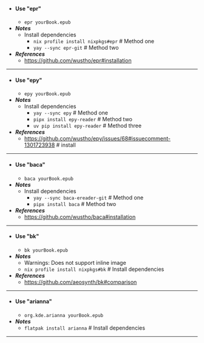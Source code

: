- #### Use "epr"
    - `epr yourBook.epub`
- ***Notes***
    - Install dependencies
        - `nix profile install nixpkgs#epr` # Method one
        - `yay --sync epr-git` # Method two
- ***References***
    - https://github.com/wustho/epr#installation
- ---
- #### Use "epy"
    - `epy yourBook.epub`
- ***Notes***
    - Install dependencies
        - `yay --sync epy` # Method one
        - `pipx install epy-reader` # Method two
        - `uv pip install epy-reader` # Method three
- ***References***
    - https://github.com/wustho/epy/issues/68#issuecomment-1301723938 # install
- ---
- #### Use "baca"
    - `baca yourBook.epub`
- ***Notes***
    - Install dependencies
        - `yay --sync baca-ereader-git` # Method one
        - `pipx install baca` # Method two
- ***References***
    - https://github.com/wustho/baca#installation
- ---
- #### Use "bk"
    - `bk yourBook.epub`
- ***Notes***
    - Warnings: Does not support inline image
    - `nix profile install nixpkgs#bk` # Install dependencies
- ***References***
    - https://github.com/aeosynth/bk#comparison
- ---
- #### Use "arianna"
    - `org.kde.arianna yourBook.epub`
- ***Notes***
    - `flatpak install arianna` # Install dependencies
- ---
